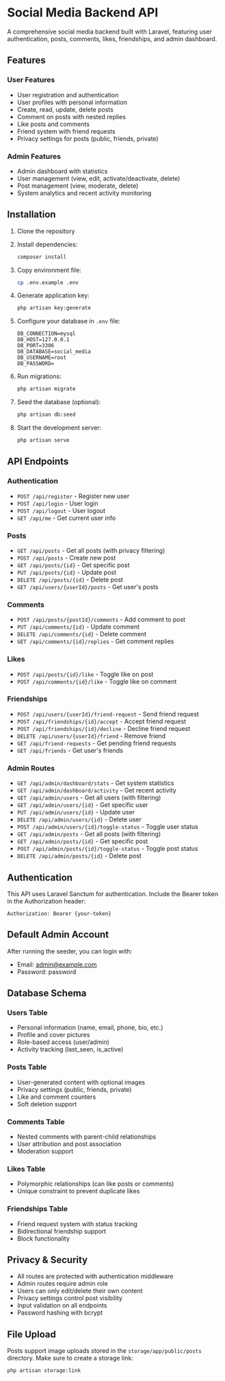 # Social Media Backend API

A comprehensive social media backend built with Laravel, featuring user authentication, posts, comments, likes, friendships, and admin dashboard.

## Features

### User Features
- User registration and authentication
- User profiles with personal information
- Create, read, update, delete posts
- Comment on posts with nested replies
- Like posts and comments
- Friend system with friend requests
- Privacy settings for posts (public, friends, private)

### Admin Features
- Admin dashboard with statistics
- User management (view, edit, activate/deactivate, delete)
- Post management (view, moderate, delete)
- System analytics and recent activity monitoring

## Installation

1. Clone the repository
2. Install dependencies:
   ```bash
   composer install
   ```

3. Copy environment file:
   ```bash
   cp .env.example .env
   ```

4. Generate application key:
   ```bash
   php artisan key:generate
   ```

5. Configure your database in `.env` file:
   ```
   DB_CONNECTION=mysql
   DB_HOST=127.0.0.1
   DB_PORT=3306
   DB_DATABASE=social_media
   DB_USERNAME=root
   DB_PASSWORD=
   ```

6. Run migrations:
   ```bash
   php artisan migrate
   ```

7. Seed the database (optional):
   ```bash
   php artisan db:seed
   ```

8. Start the development server:
   ```bash
   php artisan serve
   ```

## API Endpoints

### Authentication
- `POST /api/register` - Register new user
- `POST /api/login` - User login
- `POST /api/logout` - User logout
- `GET /api/me` - Get current user info

### Posts
- `GET /api/posts` - Get all posts (with privacy filtering)
- `POST /api/posts` - Create new post
- `GET /api/posts/{id}` - Get specific post
- `PUT /api/posts/{id}` - Update post
- `DELETE /api/posts/{id}` - Delete post
- `GET /api/users/{userId}/posts` - Get user's posts

### Comments
- `POST /api/posts/{postId}/comments` - Add comment to post
- `PUT /api/comments/{id}` - Update comment
- `DELETE /api/comments/{id}` - Delete comment
- `GET /api/comments/{id}/replies` - Get comment replies

### Likes
- `POST /api/posts/{id}/like` - Toggle like on post
- `POST /api/comments/{id}/like` - Toggle like on comment

### Friendships
- `POST /api/users/{userId}/friend-request` - Send friend request
- `POST /api/friendships/{id}/accept` - Accept friend request
- `POST /api/friendships/{id}/decline` - Decline friend request
- `DELETE /api/users/{userId}/friend` - Remove friend
- `GET /api/friend-requests` - Get pending friend requests
- `GET /api/friends` - Get user's friends

### Admin Routes
- `GET /api/admin/dashboard/stats` - Get system statistics
- `GET /api/admin/dashboard/activity` - Get recent activity
- `GET /api/admin/users` - Get all users (with filtering)
- `GET /api/admin/users/{id}` - Get specific user
- `PUT /api/admin/users/{id}` - Update user
- `DELETE /api/admin/users/{id}` - Delete user
- `POST /api/admin/users/{id}/toggle-status` - Toggle user status
- `GET /api/admin/posts` - Get all posts (with filtering)
- `GET /api/admin/posts/{id}` - Get specific post
- `POST /api/admin/posts/{id}/toggle-status` - Toggle post status
- `DELETE /api/admin/posts/{id}` - Delete post

## Authentication

This API uses Laravel Sanctum for authentication. Include the Bearer token in the Authorization header:

```
Authorization: Bearer {your-token}
```

## Default Admin Account

After running the seeder, you can login with:
- Email: admin@example.com
- Password: password

## Database Schema

### Users Table
- Personal information (name, email, phone, bio, etc.)
- Profile and cover pictures
- Role-based access (user/admin)
- Activity tracking (last_seen, is_active)

### Posts Table
- User-generated content with optional images
- Privacy settings (public, friends, private)
- Like and comment counters
- Soft deletion support

### Comments Table
- Nested comments with parent-child relationships
- User attribution and post association
- Moderation support

### Likes Table
- Polymorphic relationships (can like posts or comments)
- Unique constraint to prevent duplicate likes

### Friendships Table
- Friend request system with status tracking
- Bidirectional friendship support
- Block functionality

## Privacy & Security

- All routes are protected with authentication middleware
- Admin routes require admin role
- Users can only edit/delete their own content
- Privacy settings control post visibility
- Input validation on all endpoints
- Password hashing with bcrypt

## File Upload

Posts support image uploads stored in the `storage/app/public/posts` directory. Make sure to create a storage link:

```bash
php artisan storage:link
```